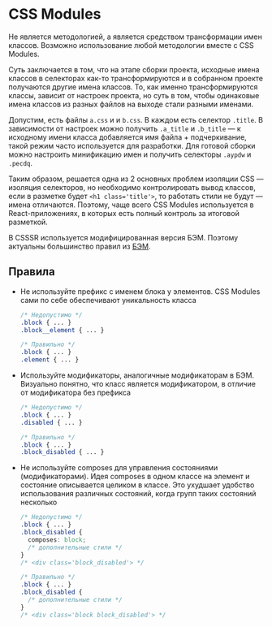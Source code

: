 # CSS Modules

Не является методологией, а является средством трансформации имен классов.
Возможно использование любой методологии вместе с CSS Modules.

Суть заключается в том, что на этапе сборки проекта, исходные имена классов в
селекторах как-то трансформируются и в собранном проекте получаются другие имена
классов. То, как именно трансформируются классы, зависит от настроек проекта, но
суть в том, чтобы одинаковые имена классов из разных файлов на выходе стали
разными именами.

Допустим, есть файлы `a.css` и и `b.css`. В каждом есть селектор `.title`. В
зависимости от настроек можно получить `.a_title` и `.b_title` — к исходному
имени класса добавляется имя файла + подчеркивание, такой режим часто
используется для разработки. Для готовой сборки можно настроить минификацию имен
и получить селекторы `.aypdw` и `.pecdq`.

Таким образом, решается одна из 2 основных проблем изоляции CSS — изоляция
селекторов, но необходимо контролировать вывод классов, если в разметке будет
`<h1 class='title'>`, то работать стили не будут — имена отличаются. Поэтому,
чаще всего CSS Modules используется в React-приложениях, в которых есть полный
контроль за итоговой разметкой.

В CSSSR используется модифицированная версия БЭМ.
Поэтому актуальны большинство правил из [БЭМ](./BEM.md).

## Правила

- Не используйте префикс с именем блока у элементов. CSS Modules сами по себе
  обеспечивают уникальность класса

  ```css
  /* Недопустимо */
  .block { ... }
  .block__element { ... }  

  /* Правильно */
  .block { ... }
  .element { ... }  
  ```

- Используйте модификаторы, аналогичные модификаторам в БЭМ. Визуально понятно,
  что класс является модификатором, в отличие от модификатора без префикса

  ```css
  /* Недопустимо */
  .block { ... }
  .disabled { ... }  

  /* Правильно */
  .block { ... }
  .block_disabled { ... }  
  ```

- Не используйте сomposes для управления состояниями (модификаторами). Идея
  composes в одном классе на элемент и состояние описывается целиком в классе.
  Это ухудшает удобство использования различных состояний, когда групп таких
  состояний несколько

  ```css
  /* Недопустимо */
  .block { ... }
  .block_disabled {
    composes: block;
    /* дополнительные стили */
  }  
  /* <div class='block_disabled'> */

  /* Правильно */
  .block { ... }
  .block_disabled {
    /* дополнительные стили */
  }  
  /* <div class='block block_disabled'> */
  ```
